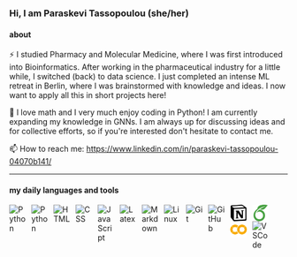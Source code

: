 ### Hi, I am Paraskevi Tassopoulou (she/her)

#### about 
⚡  I studied Pharmacy and Molecular Medicine, where I was first introduced into Bioinformatics. After working in the pharmaceutical industry for a little while, I switched (back) to data science. I just completed an intense ML retreat in Berlin, where I was brainstormed with knowledge and ideas. I now want to apply all this in short projects here! 


💬 I love math and I very much enjoy coding in Python! I am currently expanding my knowledge in GNNs. I am always up for discussing ideas and for collective efforts, so if you're interested don't hesitate to contact me.

📫 How to reach me: https://www.linkedin.com/in/paraskevi-tassopoulou-04070b141/




---
#### my daily languages and tools
<p>
<img align="left" alt="Python" width="30px" style="padding-right:10px;" src="https://cdn.jsdelivr.net/gh/devicons/devicon/icons/python/python-original.svg" />      
<img align="left" alt="Python" width="30px" style="padding-right:10px;" src="https://cdn.jsdelivr.net/gh/devicons/devicon/icons/matlab/matlab-original.svg" />
<img align="left" alt="HTML" width="30px" style="padding-right:10px;" src="https://cdn.jsdelivr.net/gh/devicons/devicon/icons/html5/html5-original-wordmark.svg" />
<img align="left" alt="CSS" width="30px" style="padding-right:10px;" src="https://cdn.jsdelivr.net/gh/devicons/devicon/icons/css3/css3-original-wordmark.svg" />
<img align="left" alt="JavaScript" width="30px" style="padding-right:10px;" src="https://cdn.jsdelivr.net/gh/devicons/devicon/icons/javascript/javascript-plain.svg" />
<img align="left" alt="Latex" width="30px" style="padding-right:10px;" src="https://cdn.jsdelivr.net/gh/devicons/devicon/icons/latex/latex-original.svg" />
<img align="left" alt="Markdown" width="30px" style="padding-right:10px;" src="https://cdn.jsdelivr.net/gh/devicons/devicon/icons/markdown/markdown-original.svg" />    
<img align="left" alt="Linux" width="30px" style="padding-right:10px;" src="https://cdn.jsdelivr.net/gh/devicons/devicon/icons/linux/linux-original.svg" />
<img align="left" alt="Git" width="30px" style="padding-right:10px;" src="https://cdn.jsdelivr.net/gh/devicons/devicon/icons/git/git-original.svg" />
<img align="left" alt="GitHub" width="30px" style="padding-right:10px;" src="https://cdn.jsdelivr.net/gh/devicons/devicon/icons/github/github-original.svg" />
<img align="left" alt="Notion" width="30px" style="padding-right:10px;" src="./images/notion_logo.svg" />
<img align="left" alt="Overleaf" width="30px" style="padding-right:10px;" src="./images/overleaf_logo.svg" />
<img align="left" alt="Colab" width="30px" style="padding-right:10px;" src="./images/colab_logo.svg" />
<img align="left" alt="VSCode" width="30px" style="padding-right:10px;" src="https://cdn.jsdelivr.net/gh/devicons/devicon/icons/vscode/vscode-original.svg" />
</p>

<br />

